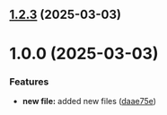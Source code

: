 ## [1.2.3](https://github.com/SealDogg/git-extended/compare/v1.0.0...v1.2.3) (2025-03-03)



# 1.0.0 (2025-03-03)


### Features

* **new file:** added new files ([daae75e](https://github.com/SealDogg/git-extended/commit/daae75ee34289467fc7efef6a49bfb4decc8d47b))




